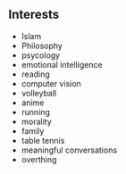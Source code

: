 <h2>Interests</h2>

<ul>
  <li>Islam</li>
  <li>Philosophy</li>
  <li>psycology</li>
  <li>emotional intelligence</li>
  <li>reading</li>
  <li>computer vision</li>
  <li>volleyball</li>
  <li>anime</li>
  <li>running</li>
  <li>morality</li>
  <li>family</li>
  <li>table tennis</li>
  <li>meaningful conversations</li>
  <li>overthing</li>
</ul>
